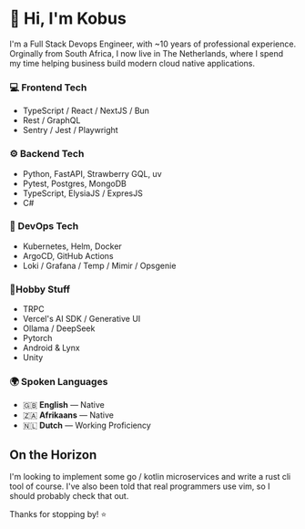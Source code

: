 # 👋 Hi, I'm Kobus

I'm a Full Stack Devops Engineer, with ~10 years of professional experience. Orginally from South Africa, I now live in The Netherlands, where I spend my time helping business build modern cloud native applications.

### 💻 Frontend Tech
* TypeScript / React / NextJS / Bun
* Rest / GraphQL
* Sentry / Jest / Playwright

### ⚙️ Backend Tech
* Python, FastAPI, Strawberry GQL, uv
* Pytest, Postgres, MongoDB
* TypeScript, ElysiaJS / ExpresJS
* C#

### 🚀 DevOps Tech
* Kubernetes, Helm, Docker
* ArgoCD, GitHub Actions
* Loki / Grafana / Temp / Mimir / Opsgenie

### 🔨Hobby Stuff
* TRPC
* Vercel's AI SDK / Generative UI
* Ollama / DeepSeek
* Pytorch
* Android & Lynx
* Unity

### 🌍 Spoken Languages
- 🇬🇧 **English** — Native  
- 🇿🇦 **Afrikaans** — Native  
- 🇳🇱 **Dutch** — Working Proficiency

## On the Horizon
I'm looking to implement some go / kotlin microservices and write a rust cli tool of course. I've also been told that real programmers use vim, so I should probably check that out.

Thanks for stopping by! ⭐